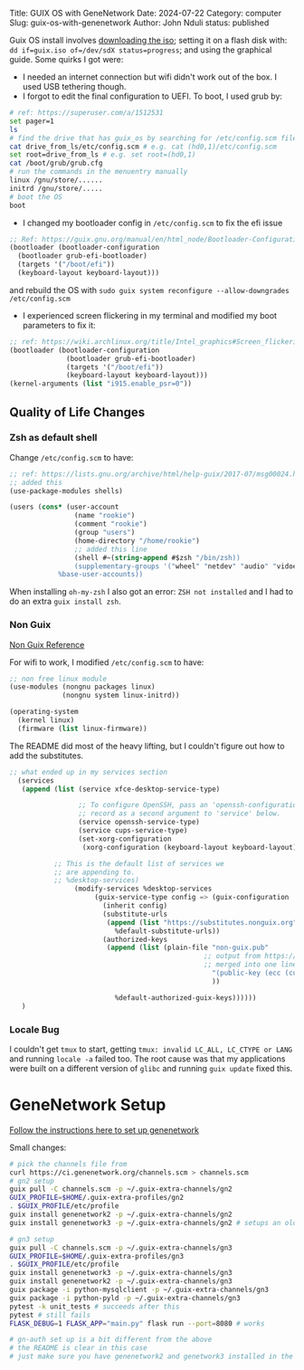 Title: GUIX OS with GeneNetwork
Date: 2024-07-22
Category: computer
Slug: guix-os-with-genenetwork
Author: John Nduli
status: published

Guix OS install involves [downloading the iso](https://guix.gnu.org/download/);
setting it on a flash disk with: `dd if=guix.iso of=/dev/sdX status=progress`;
and using the graphical guide. Some quirks I got were:

- I needed an internet connection but wifi didn't work out of the box. I used
  USB tethering though.
- I forgot to edit the final configuration to UEFI. To boot, I used grub by:

```bash
# ref: https://superuser.com/a/1512531
set pager=1
ls
# find the drive that has guix_os by searching for /etc/config.scm file
cat drive_from_ls/etc/config.scm # e.g. cat (hd0,1)/etc/config.scm
set root=drive_from_ls # e.g. set root=(hd0,1)
cat /boot/grub/grub.cfg
# run the commands in the menuentry manually
linux /gnu/store/......
initrd /gnu/store/.....
# boot the OS
boot
```

- I changed my bootloader config in `/etc/config.scm` to fix the efi issue

```guile
;; Ref: https://guix.gnu.org/manual/en/html_node/Bootloader-Configuration.html#index-bootloader_002dconfiguration
(bootloader (bootloader-configuration
  (bootloader grub-efi-bootloader)
  (targets '("/boot/efi"))
  (keyboard-layout keyboard-layout)))
```

  and rebuild the OS with `sudo guix system reconfigure --allow-downgrades /etc/config.scm`
- I experienced screen flickering in my terminal and modified my boot parameters
  to fix it:

```guile
;; ref: https://wiki.archlinux.org/title/Intel_graphics#Screen_flickering
(bootloader (bootloader-configuration
              (bootloader grub-efi-bootloader)
              (targets '("/boot/efi"))
              (keyboard-layout keyboard-layout)))
(kernel-arguments (list "i915.enable_psr=0"))
```

## Quality of Life Changes

### Zsh as default shell

Change `/etc/config.scm` to have:

```guile
;; ref: https://lists.gnu.org/archive/html/help-guix/2017-07/msg00024.html
;; added this
(use-package-modules shells)

(users (cons* (user-account
                (name "rookie")
                (comment "rookie")
                (group "users")
                (home-directory "/home/rookie")
                ;; added this line
                (shell #~(string-append #$zsh "/bin/zsh))
                (supplementary-groups '("wheel" "netdev" "audio" "vidoe")))
            %base-user-accounts))
```

When installing `oh-my-zsh` I also got an error: `ZSH not installed` and I had
to do an extra `guix install zsh`.

### Non Guix
[Non Guix Reference](https://gitlab.com/nonguix/nonguix)

For wifi to work, I modified `/etc/config.scm` to have:

```guile
;; non free linux module
(use-modules (nongnu packages linux)
             (nongnu system linux-initrd))

(operating-system
  (kernel linux)
  (firmware (list linux-firmware))
```

The README did most of the heavy lifting, but I couldn't figure out how to add
the substitutes.

```guile
;; what ended up in my services section
  (services
   (append (list (service xfce-desktop-service-type)

                 ;; To configure OpenSSH, pass an 'openssh-configuration'
                 ;; record as a second argument to 'service' below.
                 (service openssh-service-type)
                 (service cups-service-type)
                 (set-xorg-configuration
                  (xorg-configuration (keyboard-layout keyboard-layout))))

           ;; This is the default list of services we
           ;; are appending to.
           ;; %desktop-services)
                (modify-services %desktop-services
                     (guix-service-type config => (guix-configuration
                       (inherit config)
                       (substitute-urls
                        (append (list "https://substitutes.nonguix.org")
                          %default-substitute-urls))
                       (authorized-keys
                        (append (list (plain-file "non-guix.pub"
                                                ;; output from https://substitutes.nonguix.org/signing-key.pub
                                                ;; merged into one line
                                                  "(public-key (ecc (curve Ed25519) (q #C1FD53E5D4CE971933EC50C9F307AE2171A2D3B52C804642A7A35F84F3A4EA98#)))"
                                                  ))

                          %default-authorized-guix-keys))))))
   )

```

### Locale Bug

I couldn't get `tmux` to start, getting `tmux: invalid LC_ALL, LC_CTYPE or LANG`
and running `locale -a` failed too. The root cause was that my applications were
built on a different version of `glibc` and running `guix update` fixed this.

# GeneNetwork Setup

[Follow the instructions here to set up genenetwork](https://issues.genenetwork.org/topics/guix/guix-profiles)

Small changes:

```bash
# pick the channels file from 
curl https://ci.genenetwork.org/channels.scm > channels.scm
# gn2 setup
guix pull -C channels.scm -p ~/.guix-extra-channels/gn2
GUIX_PROFILE=$HOME/.guix-extra-profiles/gn2
. $GUIX_PROFILE/etc/profile
guix install genenetwork2 -p ~/.guix-extra-channels/gn2
guix install genenetwork3 -p ~/.guix-extra-channels/gn2 # setups an older version

# gn3 setup
guix pull -C channels.scm -p ~/.guix-extra-channels/gn3
GUIX_PROFILE=$HOME/.guix-extra-profiles/gn3
. $GUIX_PROFILE/etc/profile
guix install genenetwork3 -p ~/.guix-extra-channels/gn3
guix install genenetwork2 -p ~/.guix-extra-channels/gn3
guix package -i python-mysqlclient -p ~/.guix-extra-channels/gn3
guix package -i python-pyld -p ~/.guix-extra-channels/gn3
pytest -k unit_tests # succeeds after this
pytest # still fails
FLASK_DEBUG=1 FLASK_APP="main.py" flask run --port=8080 # works

# gn-auth set up is a bit different from the above
# the README is clear in this case
# just make sure you have genenetwork2 and genetwork3 installed in the profile
```
